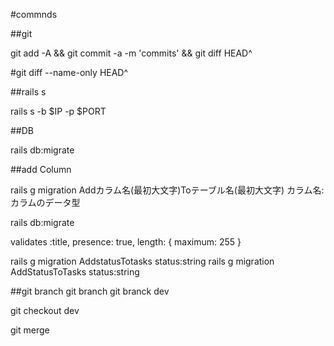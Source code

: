 #commnds

##git 

git add -A && git commit -a -m 'commits' && git diff HEAD^

#git diff --name-only HEAD^

##rails s

rails s -b $IP -p $PORT


##DB  


rails db:migrate


##add Column

rails g migration Addカラム名(最初大文字)Toテーブル名(最初大文字) カラム名:カラムのデータ型

rails db:migrate

validates :title, presence: true, length: { maximum: 255 }

rails g migration AddstatusTotasks status:string
rails g migration AddStatusToTasks status:string

##git branch
git branch
git branck dev

git checkout dev

git merge 



